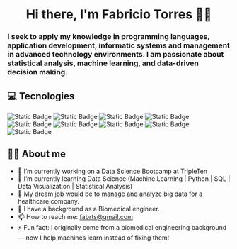 <h1 align="center"> Hi there, I'm Fabricio Torres 👋🏀 </h1>

### I seek to apply my knowledge in programming languages, application development, informatic systems and management in advanced technology environments. I am passionate about statistical analysis, machine learning, and data-driven decision making.
<!-- **FabrTs/FabrTs** is a ✨ _special_ ✨ repository because its `README.md` (this file) appears on your GitHub profile.

Here are some ideas to get you started: -->
## 💻 Tecnologies
![Static Badge](https://img.shields.io/badge/Python(numpy%2C%20pandas%2C%20Scikit--learn)-2249cb?style=for-the-badge)
![Static Badge](https://img.shields.io/badge/machine%20learning-orange?style=for-the-badge)
![Static Badge](https://img.shields.io/badge/data%20science-f7db2f?style=for-the-badge)
![Static Badge](https://img.shields.io/badge/SQL-26761f?style=for-the-badge)
![Static Badge](https://img.shields.io/badge/javascript-912cc6?style=for-the-badge)
![Static Badge](https://img.shields.io/badge/java-db1c24?style=for-the-badge)
![Static Badge](https://img.shields.io/badge/POO-2249cb?style=for-the-badge)
![Static Badge](https://img.shields.io/badge/C++-orange?style=for-the-badge)
![Static Badge](https://img.shields.io/badge/C#-f7db2f?style=for-the-badge)


## 👨‍💻 About me

- 🔭 I’m currently working on a Data Science Bootcamp at TripleTen
- 🌱 I’m currently learning Data Science (Machine Learning | Python | SQL | Data Visualization | Statistical Analysis)
- 🤔 My dream job would be to manage and analyze big data for a healthcare company.
- 💬 I have a background as a Biomedical engineer.
- 📫 How to reach me: fabrts@gmail.com
- ⚡ Fun fact: I originally come from a biomedical engineering background — now I help machines learn instead of fixing them!
<!-- - 👯 I’m looking to collaborate on: Open-source data science projects, machine learning challenges, or any backend development projects where I can contribute with Python or Java. -->
